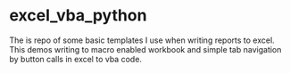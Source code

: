# excel_vba_python
The is repo of some basic templates I use when writing reports to excel.  This demos writing to macro enabled workbook and simple tab navigation by button calls in excel to vba code.
